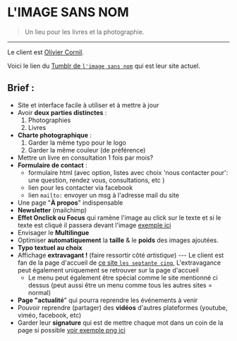 # L'IMAGE SANS NOM
> Un lieu pour les livres et la photographie.

* * *

Le client est [Olivier Cornil](http://www.oliviercornil.be/).

Voici le lien du [Tumblr de `l'image sans nom`](https://limagesansnom.tumblr.com/) qui est leur site actuel.

## Brief :
- Site et interface facile à utiliser et à mettre à jour
- Avoir **deux parties distinctes** :
    1. Photographies
    2. Livres
- **Charte photographique** :
  1. Garder la même typo pour le logo
  2. Garder la même couleur (de préférence)
- Mettre un livre en consultation 1 fois par mois?
- **Formulaire de contact** :
  - formulaire html (avec option, listes avec choix 'nous contacter pour': une question, rendez vous, consultations, etc )
  - lien pour les contacter via facebook
  - lien `mailto:` envoyer un msg à l'adresse mail du site
- Une page "**À propos**" indispensable
- **Newsletter** (mailchimp)
- **Effet Onclick ou Focus** qui ramène l'image au click sur le texte et si le texte est cliqué il passera devant l'image [exemple ici](https://www.oliviercornil.be/projets/regarde-les-fleurs-danser/)
- Envisager le **Multilingue**
- Optimiser  **automatiquement** la **taille** & le **poids** des images ajoutées.
- **Typo textuel au choix**
- Affichage **extravagant !** (faire ressortir côté *artistique*) --- Le client est fan de la page d'accueil de [ce site `les septante cinq`](http://www.leseptantecinq.be/fr/), L'extravagance peut également uniquement se retrouver sur la page d'accueil 
  - Le menu peut également être spécial comme le site mentionné ci dessus (peut aussi être un menu comme tous les autres sites = normal)
- **Page "actualité**" qui pourra reprendre les événements à venir
- Pouvoir reprendre (partager) des **vidéos** d'autres plateformes (youtube, viméo, facebook, etc)
- Garder leur **signature** qui est de mettre chaque mot dans un coin de la page si possible [voir exemple png ici](https://66.media.tumblr.com/055c436d17280bf90f912cd97fdf84cb/tumblr_pg48vxptyJ1x4xkujo1_640.jpg)
